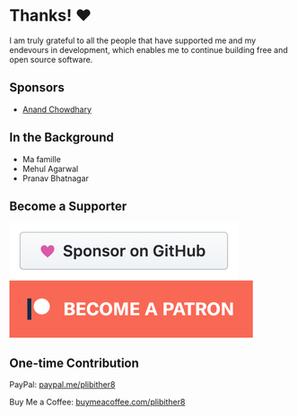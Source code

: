 # Thanks! ❤️

I am truly grateful to all the people that have supported me and my endevours in development, which enables me to continue building free and open source software.

## Sponsors

* [Anand Chowdhary](https://anandchowdhary.com)

## In the Background

* Ma famille
* Mehul Agarwal
* Pranav Bhatnagar

## Become a Supporter

<div class="badges">
	<a href="https://github.com/sponsors/plibither8">
		<img src="/assets/img/thanks/gh-sponsors.png" alt="GitHub Sponsors">
	</a>
	<a href="https://www.patreon.com/plibither8">
		<img src="/assets/img/thanks/patreon.png" alt="Patreon">
	</a>
</div>

## One-time Contribution

PayPal: [paypal.me/plibither8](https://paypal.me/plibither8)

Buy Me a Coffee: [buymeacoffee.com/plibither8](https://www.buymeacoffee.com/plibither8)
